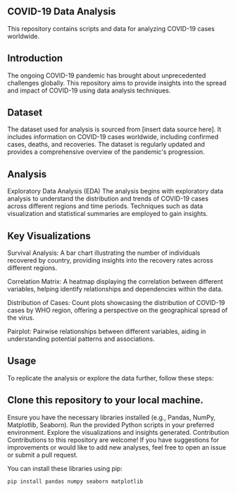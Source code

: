 ## COVID-19 Data Analysis
This repository contains scripts and data for analyzing COVID-19 cases worldwide.

## Introduction
The ongoing COVID-19 pandemic has brought about unprecedented challenges globally. This repository aims to provide insights into the spread and impact of COVID-19 using data analysis techniques.

## Dataset
The dataset used for analysis is sourced from [insert data source here]. It includes information on COVID-19 cases worldwide, including confirmed cases, deaths, and recoveries. The dataset is regularly updated and provides a comprehensive overview of the pandemic's progression.

## Analysis
Exploratory Data Analysis (EDA)
The analysis begins with exploratory data analysis to understand the distribution and trends of COVID-19 cases across different regions and time periods. Techniques such as data visualization and statistical summaries are employed to gain insights.

## Key Visualizations
Survival Analysis: A bar chart illustrating the number of individuals recovered by country, providing insights into the recovery rates across different regions.

Correlation Matrix: A heatmap displaying the correlation between different variables, helping identify relationships and dependencies within the data.

Distribution of Cases: Count plots showcasing the distribution of COVID-19 cases by WHO region, offering a perspective on the geographical spread of the virus.

Pairplot: Pairwise relationships between different variables, aiding in understanding potential patterns and associations.

## Usage
To replicate the analysis or explore the data further, follow these steps:

## Clone this repository to your local machine.
Ensure you have the necessary libraries installed (e.g., Pandas, NumPy, Matplotlib, Seaborn).
Run the provided Python scripts in your preferred environment.
Explore the visualizations and insights generated.
Contribution
Contributions to this repository are welcome! If you have suggestions for improvements or would like to add new analyses, feel free to open an issue or submit a pull request.

You can install these libraries using pip:

```bash
pip install pandas numpy seaborn matplotlib

